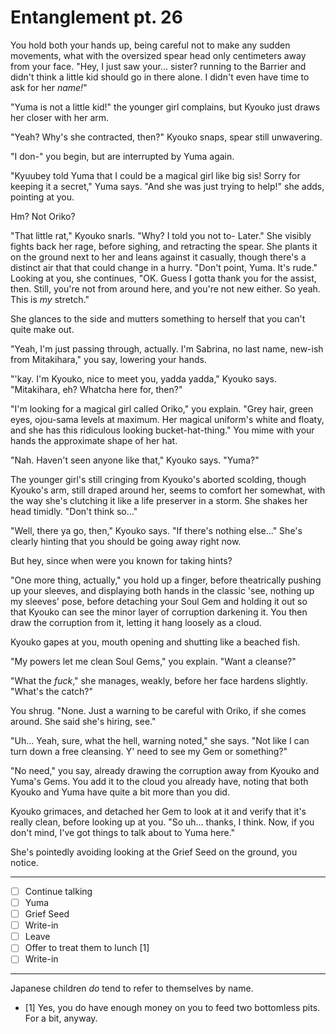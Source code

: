 # Entanglement pt. 26

You hold both your hands up, being careful not to make any sudden movements, what with the oversized spear head only centimeters away from your face. "Hey, I just saw your... sister? running to the Barrier and didn't think a little kid should go in there alone. I didn't even have time to ask for her *name!*"

"Yuma is not a little kid!" the younger girl complains, but Kyouko just draws her closer with her arm.

"Yeah? Why's she contracted, then?" Kyouko snaps, spear still unwavering.

"I don-" you begin, but are interrupted by Yuma again.

"Kyuubey told Yuma that I could be a magical girl like big sis! Sorry for keeping it a secret," Yuma says. "And she was just trying to help!" she adds, pointing at you.

Hm? Not Oriko?

"That little rat," Kyouko snarls. "Why? I told you not to- Later." She visibly fights back her rage, before sighing, and retracting the spear. She plants it on the ground next to her and leans against it casually, though there's a distinct air that that could change in a hurry. "Don't point, Yuma. It's rude." Looking at you, she continues, "OK. Guess I gotta thank you for the assist, then. Still, you're not from around here, and you're not new either. So yeah. This is *my* stretch."

She glances to the side and mutters something to herself that you can't quite make out.

"Yeah, I'm just passing through, actually. I'm Sabrina, no last name, new-ish from Mitakihara," you say, lowering your hands.

"'kay. I'm Kyouko, nice to meet you, yadda yadda," Kyouko says. "Mitakihara, eh? Whatcha here for, then?"

"I'm looking for a magical girl called Oriko," you explain. "Grey hair, green eyes, ojou-sama levels at maximum. Her magical uniform's white and floaty, and she has this ridiculous looking bucket-hat-thing." You mime with your hands the approximate shape of her hat.

"Nah. Haven't seen anyone like that," Kyouko says. "Yuma?"

The younger girl's still cringing from Kyouko's aborted scolding, though Kyouko's arm, still draped around her, seems to comfort her somewhat, with the way she's clutching it like a life preserver in a storm. She shakes her head timidly. "Don't think so..."

"Well, there ya go, then," Kyouko says. "If there's nothing else..." She's clearly hinting that you should be going away right now.

But hey, since when were you known for taking hints?

"One more thing, actually," you hold up a finger, before theatrically pushing up your sleeves, and displaying both hands in the classic 'see, nothing up my sleeves' pose, before detaching your Soul Gem and holding it out so that Kyouko can see the minor layer of corruption darkening it. You then draw the corruption from it, letting it hang loosely as a cloud.

Kyouko gapes at you, mouth opening and shutting like a beached fish.

"My powers let me clean Soul Gems," you explain. "Want a cleanse?"

"What the *fuck*," she manages, weakly, before her face hardens slightly. "What's the catch?"

You shrug. "None. Just a warning to be careful with Oriko, if she comes around. She said she's hiring, see."

"Uh... Yeah, sure, what the hell, warning noted," she says. "Not like I can turn down a free cleansing. Y' need to see my Gem or something?"

"No need," you say, already drawing the corruption away from Kyouko and Yuma's Gems. You add it to the cloud you already have, noting that both Kyouko and Yuma have quite a bit more than you did.

Kyouko grimaces, and detached her Gem to look at it and verify that it's really clean, before looking up at you. "So uh... thanks, I think. Now, if you don't mind, I've got things to talk about to Yuma here."

She's pointedly avoiding looking at the Grief Seed on the ground, you notice.

---

- [ ] Continue talking
- [ ] Yuma
- [ ] Grief Seed
- [ ] Write-in
- [ ] Leave
- [ ] Offer to treat them to lunch \[1]​
- [ ] Write-in

---

Japanese children *do* tend to refer to themselves by name.

- [1]​ Yes, you do have enough money on you to feed two bottomless pits. For a bit, anyway.
